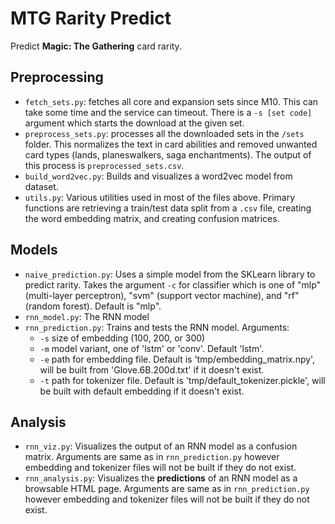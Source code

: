 # MTG Rarity Predict

Predict __Magic: The Gathering__ card rarity.

## Preprocessing
- `fetch_sets.py`: fetches all core and expansion sets since M10. This can take some time and the service can timeout. There is a `-s [set code]` argument which starts the download at the given set.
- `preprocess_sets.py`: processes all the downloaded sets in the `/sets` folder. This normalizes the text in card abilities and removed unwanted card types (lands, planeswalkers, saga enchantments). The output of this process is `preprocessed_sets.csv`.
- `build_word2vec.py`: Builds and visualizes a word2vec model from dataset.
- `utils.py`: Various utilities used in most of the files above. Primary functions are retrieving a train/test data split from a `.csv` file, creating the word embedding matrix, and creating confusion matrices. 

## Models
- `naive_prediction.py`: Uses a simple model from the SKLearn library to predict rarity. Takes the argument `-c` for classifier which is one of "mlp" (multi-layer perceptron), "svm" (support vector machine), and "rf" (random forest). Default is "mlp". 
- `rnn_model.py`: The RNN model
- `rnn_prediction.py`: Trains and tests the RNN model. Arguments:
	+ `-s` size of embedding (100, 200, or 300)
    + `-m` model variant, one of 'lstm' or 'conv'. Default 'lstm'.
    + `-e` path for embedding file. Default is 'tmp/embedding_matrix.npy', will be built from 'Glove.6B.200d.txt' if it doesn't exist.
    + `-t` path for tokenizer file. Default is 'tmp/default_tokenizer.pickle', will be built with default embedding if it doesn't exist.

## Analysis
- `rnn_viz.py`: Visualizes the output of an RNN model as a confusion matrix. Arguments are same as in `rnn_prediction.py` however embedding and tokenizer files will not be built if they do not exist.
- `rnn_analysis.py`: Visualizes the __predictions__ of an RNN model as a browsable HTML page. Arguments are same as in `rnn_prediction.py` however embedding and tokenizer files will not be built if they do not exist.
